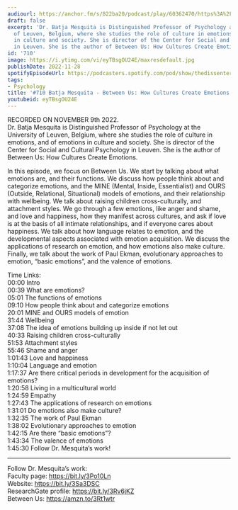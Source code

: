 ```yaml
---
audiourl: https://anchor.fm/s/822ba20/podcast/play/60362470/https%3A%2F%2Fd3ctxlq1ktw2nl.cloudfront.net%2Fstaging%2F2022-10-9%2F3bec5d09-2259-9450-40e5-82b2fd29114f.m4a
draft: false
excerpt: 'Dr. Batja Mesquita is Distinguished Professor of Psychology at the University
  of Leuven, Belgium, where she studies the role of culture in emotions, and of emotions
  in culture and society. She is director of the Center for Social and Cultural Psychology
  in Leuven. She is the author of Between Us: How Cultures Create Emotions.'
id: '710'
image: https://i.ytimg.com/vi/eyTBsgOU24E/maxresdefault.jpg
publishDate: 2022-11-28
spotifyEpisodeUrl: https://podcasters.spotify.com/pod/show/thedissenter/episodes/710-Batja-Mesquita---Between-Us-How-Cultures-Create-Emotions-e1qgk96
tags:
- Psychology
title: '#710 Batja Mesquita - Between Us: How Cultures Create Emotions'
youtubeid: eyTBsgOU24E
---
```

<div class="timelinks">

RECORDED ON NOVEMBER 9th 2022.  
Dr. Batja Mesquita is Distinguished Professor of Psychology at the University of Leuven, Belgium, where she studies the role of culture in emotions, and of emotions in culture and society. She is director of the Center for Social and Cultural Psychology in Leuven. She is the author of Between Us: How Cultures Create Emotions.

In this episode, we focus on Between Us. We start by talking about what emotions are, and their functions. We discuss how people think about and categorize emotions, and the MINE (Mental, Inside, Essentialist) and OURS (Outside, Relational, Situational) models of emotions, and their relationship with wellbeing. We talk about raising children cross-culturally, and attachment styles. We go through a few emotions, like anger and shame, and love and happiness, how they manifest across cultures, and ask if love is at the basis of all intimate relationships, and if everyone cares about happiness. We talk about how language relates to emotion, and the developmental aspects associated with emotion acquisition. We discuss the applications of research on emotion, and how emotions also make culture. Finally, we talk about the work of Paul Ekman, evolutionary approaches to emotion, “basic emotions”, and the valence of emotions.

Time Links:  
<time>00:00</time> Intro  
<time>00:39</time> What are emotions?  
<time>05:01</time> The functions of emotions  
<time>09:10</time> How people think about and categorize emotions  
<time>20:01</time> MINE and OURS models of emotion  
<time>31:44</time> Wellbeing  
<time>37:08</time> The idea of emotions building up inside if not let out  
<time>40:33</time> Raising children cross-culturally  
<time>51:53</time> Attachment styles  
<time>55:46</time> Shame and anger  
<time>1:01:43</time> Love and happiness  
<time>1:10:04</time> Language and emotion  
<time>1:17:37</time> Are there critical periods in development for the acquisition of emotions?  
<time>1:20:58</time> Living in a multicultural world  
<time>1:24:59</time> Empathy  
<time>1:27:43</time> The applications of research on emotions  
<time>1:31:01</time> Do emotions also make culture?  
<time>1:32:35</time> The work of Paul Ekman  
<time>1:38:02</time> Evolutionary approaches to emotion  
<time>1:42:15</time> Are there “basic emotions”?  
<time>1:43:34</time> The valence of emotions  
<time>1:45:30</time> Follow Dr. Mesquita’s work!

---

Follow Dr. Mesquita’s work:  
Faculty page: https://bit.ly/3Po10Ln  
Website: https://bit.ly/3Sa3DSC  
ResearchGate profile: https://bit.ly/3Rv6jKZ  
Between Us: https://amzn.to/3Rt1wtr
</div>

